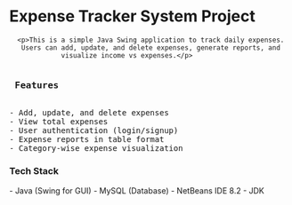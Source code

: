 <h1>Expense Tracker System Project</h1>

      <p>This is a simple Java Swing application to track daily expenses. 
       Users can add, update, and delete expenses, generate reports, and 
                 visualize income vs expenses.</p>
<pre>
<h3> Features</h3>
- Add, update, and delete expenses
- View total expenses
- User authentication (login/signup)
- Expense reports in table format
- Category-wise expense visualization</pre>                                       
<p>
<h3> Tech Stack</h3>
- Java (Swing for GUI)
- MySQL (Database)
- NetBeans IDE 8.2
- JDK </p>

